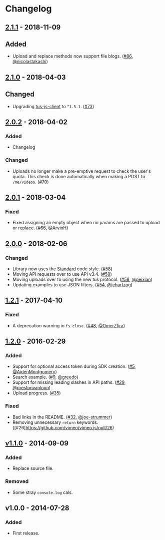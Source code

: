 # Changelog

## [2.1.1] - 2018-11-09
## Added
- Upload and replace methods now support file blogs. ([#86](https://github.com/vimeo/vimeo.js/pull/86), [@nicolastakashi](https://github.com/nicolastakashi))

## [2.1.0] - 2018-04-03
## Changed
- Upgrading [tus-js-client](https://www.npmjs.com/package/tus-js-client) to `^1.5.1`. ([#73](https://github.com/vimeo/vimeo.js/issues/73))

## [2.0.2] - 2018-04-02
### Added
- Changelog

### Changed
- Uploads no longer make a pre-emptive request to check the user's quota. This check is done automatically when making a POST to `/me/videos`. ([#70](https://github.com/vimeo/vimeo.js/pull/70))

## [2.0.1] - 2018-03-04
### Fixed
- Fixed assigning an empty object when no params are passed to upload or replace. ([#66](https://github.com/vimeo/vimeo.js/pull/66), [@ArvinH](https://github.com/ArvinH))

## [2.0.0] - 2018-02-06
### Changed
- Library now uses the [Standard](https://standardjs.com/) code style.  ([#58](https://github.com/vimeo/vimeo.js/pull/58))
- Moving API requests over to use API v3.4. ([#58](https://github.com/vimeo/vimeo.js/pull/58))
- Moving uploads over to using the new tus protocol. ([#58](https://github.com/vimeo/vimeo.js/pull/58), [@peixian](https://github.com/peixian))
- Updating examples to use JSON filters. ([#54](https://github.com/vimeo/vimeo.js/pull/54), [@jehartzog](https://github.com/jehartzog))

## [1.2.1] - 2017-04-10
### Fixed
- A deprecation warning in `fs.close`. ([#48](https://github.com/vimeo/vimeo.js/issues/48), [@OmerZfira](https://github.com/OmerZfira))

## [1.2.0] - 2016-02-29
### Added
- Support for optional access token during SDK creation. ([#5](https://github.com/vimeo/vimeo.js/pull/5), [@AidenMontgomery](https://github.com/AidenMontgomery))
- Search example. ([#9](https://github.com/vimeo/vimeo.js/pull/9), [@greedo](https://github.com/greedo))
- Support for missing leading slashes in API paths. ([#29](https://github.com/vimeo/vimeo.js/pull/29), [@prestonvanloon](https://github.com/prestonvanloon))
- Upload progress. ([#35](https://github.com/vimeo/vimeo.js/pull/35))

### Fixed
- Bad links in the README. ([#32](https://github.com/vimeo/vimeo.js/pull/32), [@joe-strummer](https://github.com/joe-strummer))
- Removing unnecessary `return` keywords. ([#26]https://github.com/vimeo/vimeo.js/pull/26)

## [v1.1.0] - 2014-09-09
### Added
- Replace source file.

### Removed
- Some stray `console.log` cals.

## v1.0.0 - 2014-07-28
### Added
- First release.

[2.1.1]: https://github.com/vimeo/vimeo.js/compare/2.1.0...2.1.1
[2.1.0]: https://github.com/vimeo/vimeo.js/compare/2.0.2...2.1.0
[2.0.2]: https://github.com/vimeo/vimeo.js/compare/2.0.1...2.0.2
[2.0.1]: https://github.com/vimeo/vimeo.js/compare/2.0.0...2.0.1
[2.0.0]: https://github.com/vimeo/vimeo.js/compare/1.2.1...2.0.0
[1.2.1]: https://github.com/vimeo/vimeo.js/compare/1.2.0...1.2.1
[1.2.0]: https://github.com/vimeo/vimeo.js/compare/v1.1.0...1.2.0
[v1.1.0]: https://github.com/vimeo/vimeo.js/compare/v1.0.0...v1.1.0
